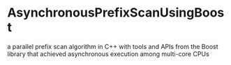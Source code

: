 AsynchronousPrefixScanUsingBoost
================================

a parallel prefix scan algorithm in C++ with tools and APIs from the Boost library that achieved asynchronous execution among multi-core CPUs
